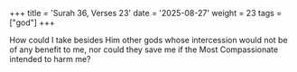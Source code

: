+++
title = 'Surah 36, Verses 23'
date = '2025-08-27'
weight = 23
tags = ["god"]
+++

How could I take besides Him other gods whose intercession would not be of any benefit to me, nor could they save me if the Most Compassionate intended to harm me?